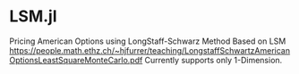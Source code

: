 # LSM.jl
Pricing American Options using LongStaff-Schwarz Method
Based on LSM https://people.math.ethz.ch/~hjfurrer/teaching/LongstaffSchwartzAmericanOptionsLeastSquareMonteCarlo.pdf
Currently supports only 1-Dimension.
